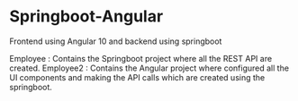 # Springboot-Angular
Frontend using Angular 10 and backend using springboot

Employee  : Contains the Springboot project where all the REST API are created.
Employee2 : Contains the Angular project where configured all the UI components and making the API calls which are created using the springboot.

